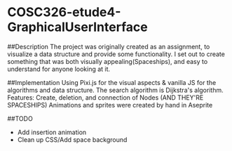 # COSC326-etude4-GraphicalUserInterface

##Description
The project was originally created as an assignment, to visualize a data structure and provide some functionality.
I set out to create something that was both visually appealing(Spaceships), and easy to understand for anyone looking at it.

##Implementation
Using Pixi.js for the visual aspects & vanilla JS for the algorithms and data structure.
The search algorithm is Dijkstra's algorithm.
Features:
Create, deletion, and connection of Nodes
(AND THEY'RE SPACESHIPS)
Animations and sprites were created by hand in Aseprite


##TODO
* Add insertion animation
* Clean up CSS/Add space background
